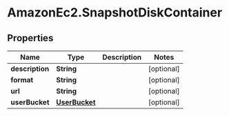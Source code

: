 # AmazonEc2.SnapshotDiskContainer

## Properties

Name | Type | Description | Notes
------------ | ------------- | ------------- | -------------
**description** | **String** |  | [optional] 
**format** | **String** |  | [optional] 
**url** | **String** |  | [optional] 
**userBucket** | [**UserBucket**](UserBucket.md) |  | [optional] 


